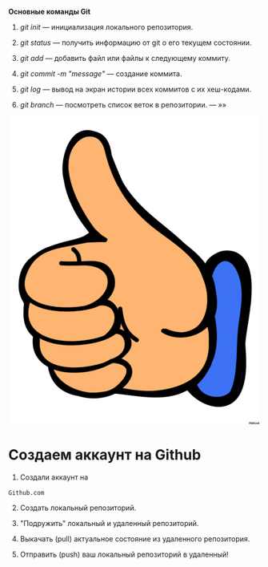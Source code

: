 **Основные команды Git**

1. *git init* — инициализация локального репозитория.

2. *git status* — получить информацию от git о его текущем состоянии.

3. *git add* — добавить файл или файлы к следующему коммиту.

4. *git commit -m "message"* — создание коммита.

5. *git log* — вывод на экран истории всех коммитов с их хеш-кодами.

6. *git branch* — посмотреть список веток в репозитории. — »»

![Спасибо за урок](cool.png)

# Создаем аккаунт на Github

1. Создали аккаунт на
```
Github.com
```
2. Создать локальный репозиторий.

3. "Подружить" локальный и удаленный репозиторий.

4. Выкачать (pull) актуальное состояние из удаленного репозитория.

5. Отправить (push) ваш локальный репозиторий в удаленный!

